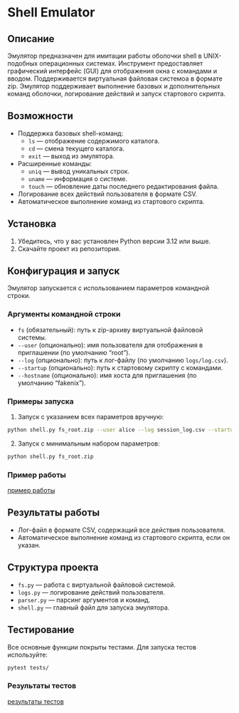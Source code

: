 # Shell Emulator

## Описание
Эмулятор предназначен для имитации работы оболочки shell в UNIX-подобных операционных системах. Инструмент предоставляет графический интерфейс (GUI) для отображения окна с командами и вводом. Поддерживается виртуальная файловая системоа в формате zip. Эмулятор поддерживает выполнение базовых и дополнительных команд оболочки, логирование действий и запуск стартового скрипта.

## Возможности
- Поддержка базовых shell-команд:
  - `ls` — отображение содержимого каталога.
  - `cd` — смена текущего каталога.
  - `exit` — выход из эмулятора.
- Расширенные команды:
  - `uniq` — вывод уникальных строк.
  - `uname` — информация о системе.
  - `touch` — обновление даты последнего редактирования файла.
- Логирование всех действий пользователя в формате CSV.
- Автоматическое выполнение команд из стартового скрипта.

## Установка
1. Убедитесь, что у вас установлен Python версии 3.12 или выше.
2. Скачайте проект из репозитория.

## Конфигурация и запуск
Эмулятор запускается с использованием параметров командной строки.

### Аргументы командной строки
- `fs` (обязательный): путь к zip-архиву виртуальной файловой системы.
- `--user` (опционально): имя пользователя для отображения в приглашении (по умолчанию “root”).
- `--log` (опционально): путь к лог-файлу (по умолчанию `logs/log.csv`).
- `--startup` (опционально): путь к стартовому скрипту с командами.
- `--hostname` (опционально): имя хоста для приглашения (по умолчанию “fakenix”).

### Примеры запуска
1. Запуск с указанием всех параметров вручную:

```bash
python shell.py fs_root.zip --user alice --log session_log.csv --startup startup.txt
```

2. Запуск с минимальным набором параметров:

```bash
python shell.py fs_root.zip
```

### Пример работы
[пример работы](https://github.com/btomaev/ShellEmu/blob/main/images/work.png?raw=true)

## Результаты работы
- Лог-файл в формате CSV, содержащий все действия пользователя.
- Автоматическое выполнение команд из стартового скрипта, если он указан.

## Структура проекта
- `fs.py` — работа с виртуальной файловой системой.
- `logs.py` — логирование действий пользователя.
- `parser.py` — парсинг аргументов и команд.
- `shell.py` — главный файл для запуска эмулятора.

## Тестирование
Все основные функции покрыты тестами. Для запуска тестов используйте:
```bash
pytest tests/
```
### Результаты тестов
[результаты тестов](https://github.com/btomaev/ShellEmu/blob/main/images/tests.png?raw=true)
